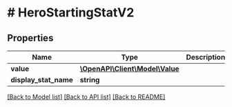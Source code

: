 # # HeroStartingStatV2

## Properties

Name | Type | Description | Notes
------------ | ------------- | ------------- | -------------
**value** | [**\OpenAPI\Client\Model\Value**](Value.md) |  |
**display_stat_name** | **string** |  |

[[Back to Model list]](../../README.md#models) [[Back to API list]](../../README.md#endpoints) [[Back to README]](../../README.md)
